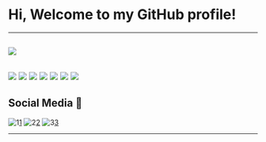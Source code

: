 # Hi, Welcome to my GitHub profile!
------------
![](https://media.giphy.com/media/lTRuG1F4VZ3LHMpXY2/giphy.gif)
------------
![](https://img.shields.io/badge/HTML5-E34F26?style=for-the-badge&logo=html5&logoColor=white)
![](https://img.shields.io/badge/CSS3-1572B6?style=for-the-badge&logo=css3&logoColor=white)
![](https://img.shields.io/badge/JavaScript-F7DF1E?style=for-the-badge&logo=javascript&logoColor=black)
![](https://img.shields.io/badge/Sass-CC6699?style=for-the-badge&logo=sass&logoColor=white)
![](https://img.shields.io/badge/PHP-777BB4?style=for-the-badge&logo=php&logoColor=white)
![](https://img.shields.io/badge/React-20232A?style=for-the-badge&logo=react&logoColor=61DAFB)
![](https://img.shields.io/badge/Unity-100000?style=for-the-badge&logo=unity&logoColor=white)
------------
## Social Media 📱
![1](https://img.shields.io/badge/Facebook-1877F2?style=for-the-badge&logo=facebook&logoColor=white)[1]
![2](https://img.shields.io/badge/Instagram-E4405F?style=for-the-badge&logo=instagram&logoColor=white)[2]
![3](https://img.shields.io/badge/LinkedIn-0077B5?style=for-the-badge&logo=linkedin&logoColor=white)[3]


[1]: https://www.facebook.com/ianvemi/
[2]:https://www.instagram.com/ianvemi/
[3]: https://www.linkedin.com/in/ianvm/
------------
  	
    






